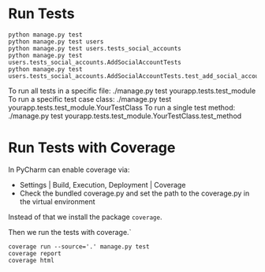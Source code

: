 # Run Tests

```shell
python manage.py test
python manage.py test users
python manage.py test users.tests_social_accounts
python manage.py test users.tests_social_accounts.AddSocialAccountTests
python manage.py test users.tests_social_accounts.AddSocialAccountTests.test_add_social_account_success
```

To run all tests in a specific file: ./manage.py test yourapp.tests.test_module To run a specific test case class:
./manage.py test yourapp.tests.test_module.YourTestClass To run a single test method: ./manage.py test
yourapp.tests.test_module.YourTestClass.test_method

# Run Tests with Coverage

In PyCharm can enable coverage via:

- Settings | Build, Execution, Deployment | Coverage
- Check the bundled coverage.py and set the path to the coverage.py in the virtual environment

Instead of that we install the package `coverage`.

Then we run the tests with coverage.\`

```shell
coverage run --source='.' manage.py test
coverage report
coverage html
```
